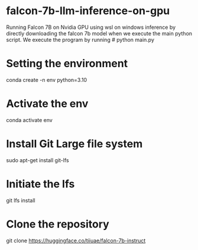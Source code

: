 # falcon-7b-llm-inference-on-gpu
Running Falcon 7B on Nvidia GPU using wsl on windows inference by directly downloading the falcon 7b model when we execute the main python script. We execute the program by running # python main.py

# Setting the environment
conda create -n env python=3.10

# Activate the env
conda activate env

# Install Git Large file system

sudo apt-get install git-lfs

# Initiate the lfs
git lfs install

# Clone the repository
git clone https://huggingface.co/tiiuae/falcon-7b-instruct
